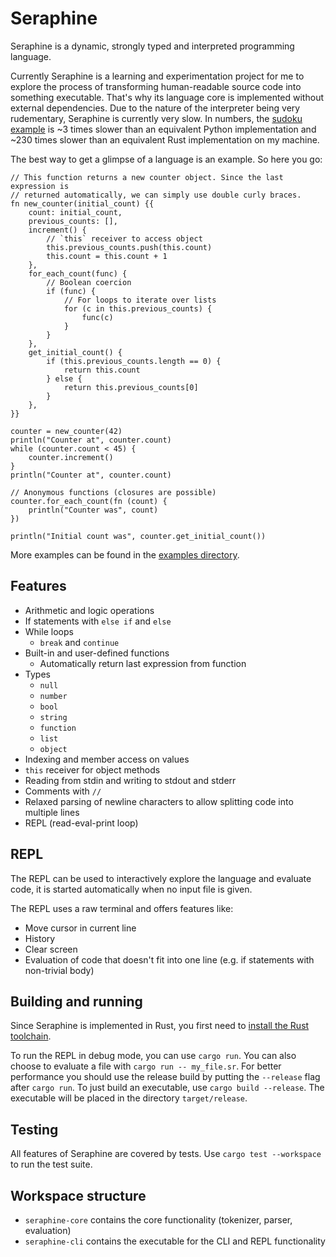 # Seraphine

Seraphine is a dynamic, strongly typed and interpreted programming language.

Currently Seraphine is a learning and experimentation project for me to explore
the process of transforming human-readable source code into something
executable. That's why its language core is implemented without external
dependencies. Due to the nature of the interpreter being very rudementary,
Seraphine is currently very slow. In numbers, the [sudoku
example](examples/sudoku.sr) is ~3 times slower than an equivalent Python
implementation and ~230 times slower than an equivalent Rust implementation on
my machine.

The best way to get a glimpse of a language is an example. So here you go:

```
// This function returns a new counter object. Since the last expression is
// returned automatically, we can simply use double curly braces.
fn new_counter(initial_count) {{
    count: initial_count,
    previous_counts: [],
    increment() {
        // `this` receiver to access object
        this.previous_counts.push(this.count)
        this.count = this.count + 1
    },
    for_each_count(func) {
        // Boolean coercion
        if (func) {
            // For loops to iterate over lists
            for (c in this.previous_counts) {
                func(c)
            }
        }
    },
    get_initial_count() {
        if (this.previous_counts.length == 0) {
            return this.count
        } else {
            return this.previous_counts[0]
        }
    },
}}

counter = new_counter(42)
println("Counter at", counter.count)
while (counter.count < 45) {
    counter.increment()
}
println("Counter at", counter.count)

// Anonymous functions (closures are possible)
counter.for_each_count(fn (count) {
    println("Counter was", count)
})

println("Initial count was", counter.get_initial_count())
```

More examples can be found in the [examples directory](examples).

## Features

- Arithmetic and logic operations
- If statements with `else if` and `else`
- While loops
    - `break` and `continue`
- Built-in and user-defined functions
    - Automatically return last expression from function
- Types
    - `null`
    - `number`
    - `bool`
    - `string`
    - `function`
    - `list`
    - `object`
- Indexing and member access on values
- `this` receiver for object methods
- Reading from stdin and writing to stdout and stderr
- Comments with `//`
- Relaxed parsing of newline characters to allow splitting code into multiple
  lines
- REPL (read-eval-print loop)

## REPL

The REPL can be used to interactively explore the language and evaluate code,
it is started automatically when no input file is given.

The REPL uses a raw terminal and offers features like:

- Move cursor in current line
- History
- Clear screen
- Evaluation of code that doesn't fit into one line (e.g. if statements with
  non-trivial body)

## Building and running

Since Seraphine is implemented in Rust, you first need to [install the Rust
toolchain](https://www.rust-lang.org/tools/install).

To run the REPL in debug mode, you can use `cargo run`. You can also choose to
evaluate a file with `cargo run -- my_file.sr`. For better performance you
should use the release build by putting the `--release` flag after `cargo run`.
To just build an executable, use `cargo build --release`. The executable will
be placed in the directory `target/release`.

## Testing

All features of Seraphine are covered by tests. Use `cargo test --workspace` to
run the test suite.

## Workspace structure

- `seraphine-core` contains the core functionality (tokenizer, parser,
  evaluation)
- `seraphine-cli` contains the executable for the CLI and REPL functionality
